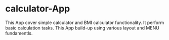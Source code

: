 # calculator-App

This App cover simple calculator and BMI calculator functionality. It perform basic calculation tasks. This App build-up using various layout and MENU fundamentls.

